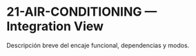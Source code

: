 # 21-AIR-CONDITIONING — Integration View
Descripción breve del encaje funcional, dependencias y modos.
